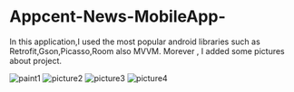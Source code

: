 # Appcent-News-MobileApp-
In this application,I used the most popular android libraries such as Retrofit,Gson,Picasso,Room also MVVM.
Morever , I added some pictures about project.



![paint1](https://user-images.githubusercontent.com/79268497/118075957-c5930380-b3b9-11eb-8af9-8f0a5dc41fc8.png)
![picture2](https://user-images.githubusercontent.com/79268497/118075961-c75cc700-b3b9-11eb-88c7-21cb4074127e.png)
![picture3](https://user-images.githubusercontent.com/79268497/118075964-c9268a80-b3b9-11eb-9326-7b4a68b58cf8.png)
![picture4](https://user-images.githubusercontent.com/79268497/118075969-caf04e00-b3b9-11eb-98bf-8c239a9dc520.png)
